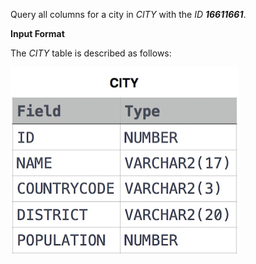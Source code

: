Query all columns for a city in *CITY* with the *ID **16611661***.

**Input Format**

The *CITY* table is described as follows: 

![City Table](city.jpg)
